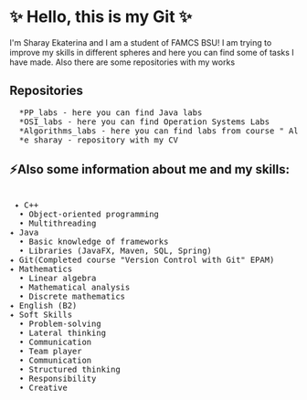 # ✨ Hello, this is my Git ✨
I'm  Sharay Ekaterina and I am a student of FAMCS BSU!
I am trying to improve my skills in different spheres and here you can find some of tasks I have made. Also there are some repositories with my works
## Repositories
<pre>
  *PP_labs - here you can find Java labs
  *OSI_labs - here you can find Operation Systems Labs
  *Algorithms_labs - here you can find labs from course " Algorithms and Data Structure " BSU
  *e_sharay - repository with my CV
</pre>

## ⚡Also some information about me and my skills:
<pre>
 
 ✦ C++
  • Object-oriented programming
  • Multithreading
✦ Java
  • Basic knowledge of frameworks 
  • Libraries (JavaFX, Maven, SQL, Spring)
✦ Git(Completed course "Version Control with Git" EPAM)
✦ Mathematics
  • Linear algebra
  • Mathematical analysis
  • Discrete mathematics
✦ English (B2)
✦ Soft Skills
  • Problem-solving
  • Lateral thinking
  • Communication
  • Team player
  • Communication
  • Structured thinking
  • Responsibility
  • Creative
</pre>



<!--
**ekaterinasharay7/ekaterinasharay7** is a ✨ _special_ ✨ repository because its `README.md` (this file) appears on your GitHub profile.

Here are some ideas to get you started:

- 🔭 I’m currently working on ...
- 🌱 I’m currently learning ...
- 👯 I’m looking to collaborate on ...
- 🤔 I’m looking for help with ...
- 💬 Ask me about ...
- 📫 How to reach me: ...
- 😄 Pronouns: ...
- ⚡ Fun fact: ...
-->
